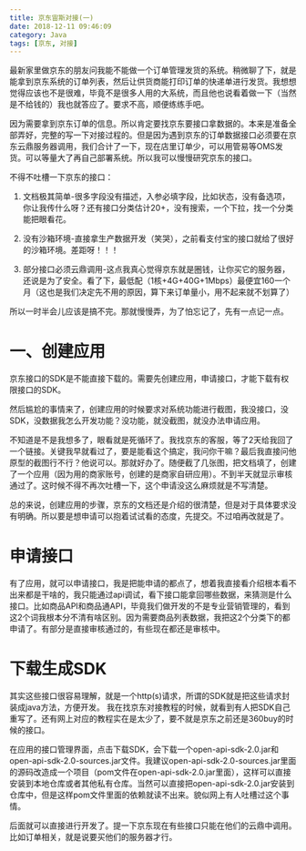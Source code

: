 ```yaml
---
title: 京东宙斯对接(一)
date: 2018-12-11 09:46:09
category: Java
tags: [京东, 对接]
---
```


最新家里做京东的朋友问我能不能做一个订单管理发货的系统。稍微聊了下，就是能拿到京东系统的订单列表，然后让供货商能打印订单的快递单进行发货。我想想觉得应该也不是很难，毕竟不是很多人用的大系统，而且他也说看着做一下（当然是不给钱的）我也就答应了。要求不高，顺便练练手吧。

<!-- more -->
因为需要拿到京东订单的信息。所以肯定要找京东要接口拿数据的。本来是准备全部弄好，完整的写一下对接过程的。但是因为遇到京东的订单数据接口必须要在京东云鼎服务器调用，我们合计了一下，现在店里订单少，可以用管易等OMS发货。可以等量大了再自己部署系统。所以我可以慢慢研究京东的接口。

不得不吐槽一下京东的接口：

1. 文档极其简单-很多字段没有描述，入参必填字段，比如状态，没有备选项，你让我传什么呀？还有接口分类估计20+，没有搜索，一个下拉，找一个分类能把眼看花。

2. 没有沙箱环境-直接拿生产数据开发（笑哭），之前看支付宝的接口就给了很好的沙箱环境。差距呀！！！

3. 部分接口必须云鼎调用-这点我真心觉得京东就是圈钱，让你买它的服务器，还说是为了安全。看了下，最低配（1核+4G+40G+1Mbps）最便宜160一个月（这也是我们决定先不用的原因，算下来订单量小，用不起来就不划算了）

所以一时半会儿应该是搞不完。那就慢慢弄，为了怕忘记了，先有一点记一点。

# 一、创建应用

京东接口的SDK是不能直接下载的。需要先创建应用，申请接口，才能下载有权限接口的SDK。

然后尴尬的事情来了，创建应用的时候要求对系统功能进行截图，我没接口，没SDK，没数据我怎么开发功能？没功能，就没截图，就没办法申请应用。

不知道是不是我想多了，眼看就是死循环了。我找京东的客服，等了2天给我回了一个链接。关键我早就看过了，要是能看这个搞定，我问你干嘛？最后我直接问他原型的截图行不行？他说可以。那就好办了。随便截了几张图，把文档填了，创建了一个应用（因为用的商家账号，创建的是商家自研应用）。不到半天就显示审核通过了。这时候不得不再次吐槽一下，这个申请没这么麻烦就是不写清楚。

总的来说，创建应用的步骤，京东的文档还是介绍的很清楚，但是对于具体要求没有明确。所以要是想申请可以抱着试试看的态度，先提交。不过咱再改就是了。

# 申请接口

有了应用，就可以申请接口，我是把能申请的都点了，想着我直接看介绍根本看不出来都是干啥的，我只能通过api调试，看下接口能拿回哪些数据，来猜测是什么接口。比如商品API和商品通API，毕竟我们做开发的不是专业营销管理的，看到这2个词我根本分不清有啥区别。因为需要商品列表数据，我把这2个分类下的都申请了。有部分是直接审核通过的，有些现在都还是审核中。

# 下载生成SDK

其实这些接口很容易理解，就是一个http(s)请求，所谓的SDK就是把这些请求封装成java方法，方便开发。 我在找京东对接教程的时候，就看到有人把SDK自己重写了。还有网上对应的教程实在是太少了，要不就是京东之前还是360buy的时候的接口。

在应用的接口管理界面，点击下载SDK，会下载一个open-api-sdk-2.0.jar和open-api-sdk-2.0-sources.jar文件。我建议open-api-sdk-2.0-sources.jar里面的源码改造成一个项目（pom文件在open-api-sdk-2.0.jar里面），这样可以直接安装到本地仓库或者其他私有仓库。当然可以直接把open-api-sdk-2.0.jar安装到仓库中，但是这样pom文件里面的依赖就读不出来。貌似网上有人吐槽过这个事情。

后面就可以直接进行开发了。提一下京东现在有些接口只能在他们的云鼎中调用。比如订单相关，就是说要买他们的服务器才行。